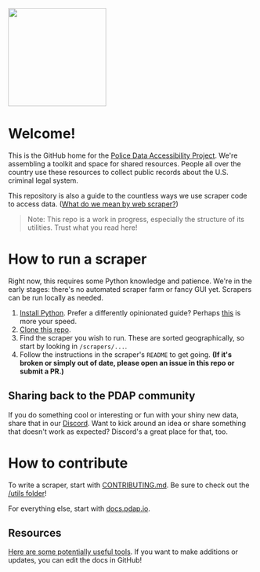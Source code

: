 <img src="https://user-images.githubusercontent.com/30379833/204395427-c8327551-a3c9-4363-8689-63880d72a495.png" width="200px">

# Welcome!

This is the GitHub home for the [Police Data Accessibility Project](https://pdap.io). We're assembling a toolkit and space for shared resources. People all over the country use these resources to collect public records about the U.S. criminal legal system.

This repository is also a guide to the countless ways we use scraper code to access data. ([What do we mean by web scraper?](https://docs.pdap.io/activities/terms-and-definitions))

> Note: This repo is a work in progress, especially the structure of its utilities. Trust what you read here!

# How to run a scraper
Right now, this requires some Python knowledge and patience. We're in the early stages: there's no automated scraper farm or fancy GUI yet. Scrapers can be run locally as needed.

1. [Install Python](https://docs.google.com/document/d/1cYmpfZEZ8r-09Q6Go917cKVcQk_d0P61gm0q8DAdIdg/). Prefer a differently opinionated guide? Perhaps [this](https://chrisamico.com/blog/2023-01-14/python-setup/) is more your speed.
2. [Clone this repo](https://docs.github.com/en/repositories/creating-and-managing-repositories/cloning-a-repository).
3. Find the scraper you wish to run. These are sorted geographically, so start by looking in `/scrapers/...`.
4. Follow the instructions in the scraper's `README` to get going. **(If it's broken or simply out of date, please open an issue in this repo or submit a PR.)**

## Sharing back to the PDAP community

If you do something cool or interesting or fun with your shiny new data, share that in our [Discord](https://discord.gg/wMqex8nKZJ). Want to kick around an idea or share something that doesn't work as expected? Discord's a great place for that, too.

# How to contribute
To write a scraper, start with [CONTRIBUTING.md](https://github.com/Police-Data-Accessibility-Project/PDAP-Scrapers/blob/main/CONTRIBUTING.md). Be sure to check out the [/utils folder](https://github.com/Police-Data-Accessibility-Project/PDAP-Scrapers/tree/main/utils/)!

For everything else, start with [docs.pdap.io](https://docs.pdap.io/).

## Resources

[Here are some potentially useful tools](https://docs.pdap.io/tools/resources). If you want to make additions or updates, you can edit the docs in GitHub!
